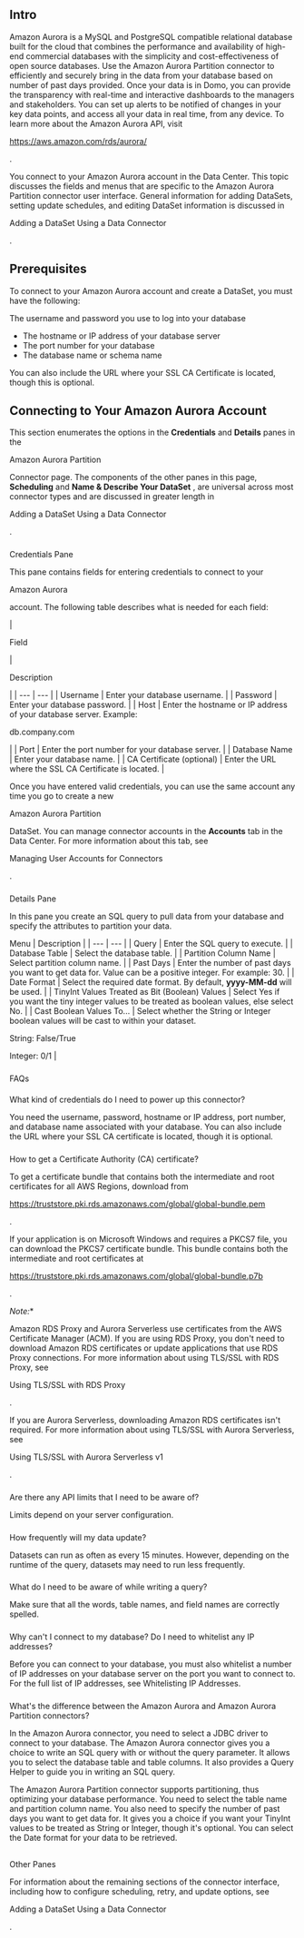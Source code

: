 

Intro
-------

Amazon Aurora is a MySQL and PostgreSQL compatible relational database built for the cloud that combines the performance and availability of high-end commercial databases with the simplicity and cost-effectiveness of open source databases. Use the Amazon Aurora Partition connector to efficiently and securely bring in the data from your database based on number of past days provided. Once your data is in Domo, you can provide the transparency with real-time and interactive dashboards to the managers and stakeholders. You can set up alerts to be notified of changes in your key data points, and access all your data in real time, from any device. To learn more about the Amazon Aurora API, visit

https://aws.amazon.com/rds/aurora/

.


 You connect to your Amazon Aurora account in the Data Center. This topic discusses the fields and menus that are specific to the Amazon Aurora Partition connector user interface. General information for adding DataSets, setting update schedules, and editing DataSet information is discussed in

Adding a DataSet Using a Data Connector

.


 Prerequisites
---------------

To connect to your Amazon Aurora account and create a DataSet, you must have the following:

 The username and password you use to log into your database
* The hostname or IP address of your database server
* The port number for your database
* The database name or schema name

You can also include the URL where your SSL CA Certificate is located, though this is optional.


 Connecting to Your Amazon Aurora Account
------------------------------------------


 This section enumerates the options in the
 **Credentials**
 and
 **Details**
 panes in the

Amazon Aurora Partition

Connector page. The components of the other panes in this page,
 **Scheduling**
 and
 **Name & Describe Your DataSet**
 , are universal across most connector types and are discussed in greater length in

Adding a DataSet Using a Data Connector

.


###

Credentials Pane


 This pane contains fields for entering credentials to connect to your

Amazon Aurora

account. The following table describes what is needed for each field:


|

Field

|

Description

|
| --- | --- |
|
 Username
  |
 Enter your database username.
  |
|
 Password
  |
 Enter your database password.
  |
|
 Host
  |
 Enter the hostname or IP address of your database server. Example:


 db.company.com

|
|
 Port
  |
 Enter the port number for your database server.
  |
|
 Database Name
  |
 Enter your database name.
  |
|
 CA Certificate (optional)
  |
 Enter the URL where the SSL CA Certificate is located.
  |


 Once you have entered valid credentials, you can use the same account any time you go to create a new

Amazon Aurora Partition

DataSet. You can manage connector accounts in the
 **Accounts**
 tab in the Data Center. For more information about this tab, see

Managing User Accounts for Connectors

.


###
 Details Pane

In this pane you create an SQL query to pull data from your database and specify the attributes to partition your data.


 Menu
  |
 Description
  |
| --- | --- |
|
 Query
  |
 Enter the SQL query to execute.
  |
|
 Database Table
  |
 Select the database table.
  |
|
 Partition Column Name
  |
 Select partition column name.
  |
|
 Past Days
  |
 Enter the number of past days you want to get data for. Value can be a positive integer. For example: 30.
  |
|
 Date Format
  |
 Select the required date format. By default,
 ********yyyy-MM-dd********
 will be used.
  |
|
 TinyInt Values Treated as Bit (Boolean) Values
  |
 Select Yes if you want the tiny integer values to be treated as boolean values, else select No.
  |
|
 Cast Boolean Values To...
  |
 Select whether the String or Integer boolean values will be cast to within your dataset.

String: False/True

Integer: 0/1
  |


###
 FAQs


####
 What kind of credentials do I need to power up this connector?

You need the username, password, hostname or IP address, port number, and database name associated with your database. You can also include the URL where your SSL CA certificate is located, though it is optional.

###
 How to get a Certificate Authority (CA) certificate?

To get a certificate bundle that contains both the intermediate and root certificates for all AWS Regions, download from


 https://truststore.pki.rds.amazonaws.com/global/global-bundle.pem


 .


 If your application is on Microsoft Windows and requires a PKCS7 file, you can download the PKCS7 certificate bundle. This bundle contains both the intermediate and root certificates at


 https://truststore.pki.rds.amazonaws.com/global/global-bundle.p7b


 .

*Note:**


 Amazon RDS Proxy and Aurora Serverless use certificates from the AWS Certificate Manager (ACM). If you are using RDS Proxy, you don't need to download Amazon RDS certificates or update applications that use RDS Proxy connections. For more information about using TLS/SSL with RDS Proxy, see

Using TLS/SSL with RDS Proxy

.

If you are Aurora Serverless, downloading Amazon RDS certificates isn't required. For more information about using TLS/SSL with Aurora Serverless, see

Using TLS/SSL with Aurora Serverless v1

.

###
 Are there any API limits that I need to be aware of?

Limits depend on your server configuration.

###
 How frequently will my data update?

Datasets can run as often as every 15 minutes. However, depending on the runtime of the query, datasets may need to run less frequently.

###
 What do I need to be aware of while writing a query?

Make sure that all the words, table names, and field names are correctly spelled.

###
 Why can't I connect to my database? Do I need to whitelist any IP addresses?

Before you can connect to your database, you must also whitelist a number of IP addresses on your database server on the port you want to connect to. For the full list of IP addresses, see Whitelisting IP Addresses.

###
 What's the difference between the Amazon Aurora and Amazon Aurora Partition connectors?

In the Amazon Aurora connector, you need to select a JDBC driver to connect to your database. The Amazon Aurora connector gives you a choice to write an SQL query with or without the query parameter. It allows you to select the database table and table columns. It also provides a Query Helper to guide you in writing an SQL query.


 The Amazon Aurora Partition connector supports partitioning, thus optimizing your database performance. You need to select the table name and partition column name. You also need to specify the number of past days you want to get data for. It gives you a choice if you want your TinyInt values to be treated as String or Integer, though it's optional. You can select the Date format for your data to be retrieved.

##
 Other Panes

For information about the remaining sections of the connector interface, including how to configure scheduling, retry, and update options, see

Adding a DataSet Using a Data Connector

.

